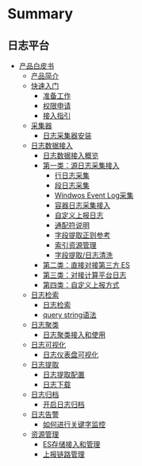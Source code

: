 # Summary

## 日志平台
* [产品白皮书]()
    * [产品简介](产品白皮书/intro/README.md)
    * [快速入门]()
       * [准备工作](产品白皮书/quickstart/prepare.md)
       * [权限申请](产品白皮书/quickstart/perm.md)
       * [接入指引](产品白皮书/quickstart/guideline_log.md)
    * [采集器]()
        * [日志采集器安装](产品白皮书/collectors/bkunifylogbeat.md)
    * [日志数据接入]()
        * [日志数据接入概览](产品白皮书/integrations-logs/logs_overview.md)
        * [第一类：源日志采集接入]()
            * [行日志采集](产品白皮书/integrations-logs/simple_log_collection.md)
            * [段日志采集](产品白皮书/integrations-logs/fullregex_log_collection.md)
            * [Windwos Event Log采集](产品白皮书/integrations-logs/win_event_log_collection.md)
            * [容器日志采集接入](产品白皮书/integrations-logs/container_log_collection.md)
            * [自定义上报日志](产品白皮书/integrations-logs/push_log_collection.md)
            * [通配符说明](产品白皮书/integrations-logs/wildcard.md)
            * [字段提取正则参考](产品白皮书/integrations-logs/regex_example.md)
            * [索引资源管理](产品白皮书/integrations-logs/es_index_management.md)  
            * [字段提取/日志清洗](产品白皮书/integrations-logs/log_simple_format.md)
        * [第二类：直接对接第三方 ES ](产品白皮书/integrations-logs/third_es.md)
        * [第三类：对接计算平台日志](产品白皮书/integrations-logs/bkdata.md)
        * [第四类：自定义上报方式](产品白皮书/integrations-logs/custom_log_push.md)
    * [日志检索]()
        * [日志检索](产品白皮书/data-visualization/query_log.md)
        * [query string语法](产品白皮书/data-visualization/query_string.md)
    * [日志聚类]()
        * [日志聚类接入和使用](产品白皮书/data-visualization/log_reduce.md)
    * [日志可视化]()
        * [日志仪表盘可视化](产品白皮书/data-visualization/log_dashboard.md) 
    * [日志提取]()
        * [日志提取配置](产品白皮书/tools/log_download_manage.md)
        * [日志下载](产品白皮书/tools/log_download.md)
    * [日志归档]()
        * [开启日志归档](产品白皮书/tools/log_archive.md) 
    * [日志告警]()
        * [如何进行关键字监控](产品白皮书/alarm-configurations/keyword_monitor.md)
    * [资源管理]()
        * [ES存储接入和管理](产品白皮书/resource-management/es_management.md)
        * [上报链路管理](产品白皮书/resource-management/data_link_management.md)
